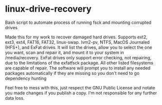 # linux-drive-recovery
Bash script to automate process of running fsck and mounting corrupted drives

Made this for my work to recover damaged hard drives. Supports ext2, ext3, ext4, FAT16, FAT32, linux-swap. lvm2-pv, NTFS, MacOS Journaled (HFS+), and ExFat drives. It will list the drives, allow you to select the one you want, scan and repair it, and mount it to your system in /media/recovery. ExFat drives only support error checking, not repairing, due to the limitations of the exfatfsck package. All other listed filesystems are capable of repair. The software will prompt you to install any needed packages automatically if they are missing so you don't need to go dependency hunting

Feel free to mess with this, just respect the GNU Public License and notate you made changes if you publish a copy. I'm not responsible for any further data loss. 
